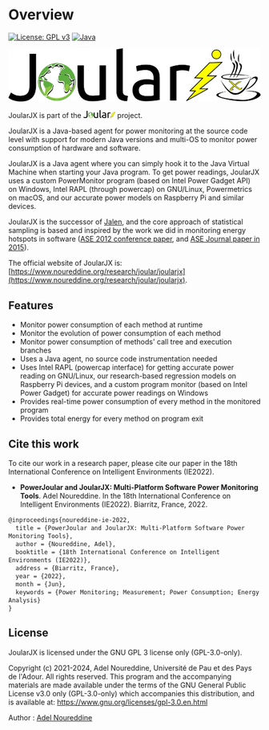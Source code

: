 # Overview

[![License: GPL v3](https://img.shields.io/badge/License-GPLv3-blue)](https://www.gnu.org/licenses/gpl-3.0)
[![Java](https://img.shields.io/badge/Made%20with-Java-orange)](https://openjdk.java.net)

![JoularJX Logo](joularjx.png)

JoularJX is part of the <a href="https://www.noureddine.org/research/joular/"><img src="https://raw.githubusercontent.com/joular/.github/main/profile/joular.png" alt="Joular Project" width="64" /></a> project.

JoularJX is a Java-based agent for power monitoring at the source code level with support for modern Java versions and multi-OS to monitor power consumption of hardware and software.

JoularJX is a Java agent where you can simply hook it to the Java Virtual Machine when starting your Java program. To get power readings, JoularJX uses a custom PowerMonitor program (based on Intel Power Gadget API) on Windows, Intel RAPL (through powercap) on GNU/Linux, Powermetrics on macOS, and our accurate power models on Raspberry Pi and similar devices.

JoularJX is the successor of [Jalen](https://www.noureddine.org/research/jalen), and the core approach of statistical sampling is based and inspired by the work we did in monitoring energy hotspots in software ([ASE 2012 conference paper](https://hal.inria.fr/hal-00715331/document), and [ASE Journal paper in 2015](https://hal.inria.fr/hal-01069142/document)).

The official website of JoularJX is: [https://www.noureddine.org/research/joular/joularjx](https://www.noureddine.org/research/joular/joularjx).

## Features

- Monitor power consumption of each method at runtime
- Monitor the evolution of power consumption of each method
- Monitor power consumption of methods' call tree and execution branches
- Uses a Java agent, no source code instrumentation needed
- Uses Intel RAPL (powercap interface) for getting accurate power reading on GNU/Linux, our research-based regression models on Raspberry Pi devices, and a custom program monitor (based on Intel Power Gadget) for accurate power readings on Windows
- Provides real-time power consumption of every method in the monitored program
- Provides total energy for every method on program exit

## Cite this work

To cite our work in a research paper, please cite our paper in the 18th International Conference on Intelligent Environments (IE2022).

- **PowerJoular and JoularJX: Multi-Platform Software Power Monitoring Tools**. Adel Noureddine. In the 18th International Conference on Intelligent Environments (IE2022). Biarritz, France, 2022.

```
@inproceedings{noureddine-ie-2022,
  title = {PowerJoular and JoularJX: Multi-Platform Software Power Monitoring Tools},
  author = {Noureddine, Adel},
  booktitle = {18th International Conference on Intelligent Environments (IE2022)},
  address = {Biarritz, France},
  year = {2022},
  month = {Jun},
  keywords = {Power Monitoring; Measurement; Power Consumption; Energy Analysis}
}
```

## License

JoularJX is licensed under the GNU GPL 3 license only (GPL-3.0-only).

Copyright (c) 2021-2024, Adel Noureddine, Université de Pau et des Pays de l'Adour.
All rights reserved. This program and the accompanying materials are made available under the terms of the GNU General Public License v3.0 only (GPL-3.0-only) which accompanies this distribution, and is available at: https://www.gnu.org/licenses/gpl-3.0.en.html

Author : [Adel Noureddine](https://www.noureddine.org/)